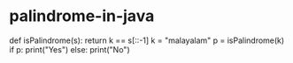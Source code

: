 # palindrome-in-java

def isPalindrome(s):
	return k == s[::-1]
k = "malayalam"
p = isPalindrome(k)
if p:
	print("Yes")
else:
	print("No")
